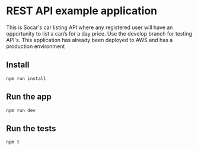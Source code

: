 # REST API example application

This is Socar's car listing API
where any registered user will
have an opportunity to list a car/s for a day price. Use the develop 
branch for testing API's. This application has already been deployed to AWS and has a production environment


## Install

    npm run install

## Run the app

    npm run dev

## Run the tests

    npm t
